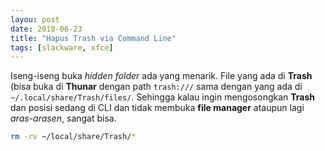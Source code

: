 ```yaml
---
layou: post
date: 2018-06-23
title: "Hapus Trash via Command Line"
tags: [slackware, xfce]
---
```


Iseng-iseng buka _hidden folder_ ada yang menarik. File yang ada di **Trash** (bisa buka di **Thunar** dengan path <code>trash:///</code> sama dengan yang ada di <code>~/.local/share/Trash/files/</code>. Sehingga kalau ingin mengosongkan **Trash** dan posisi sedang di CLI dan tidak membuka **file manager** ataupun lagi _aras-arasen_, sangat bisa.

```bash
rm -rv ~/local/share/Trash/*
```
